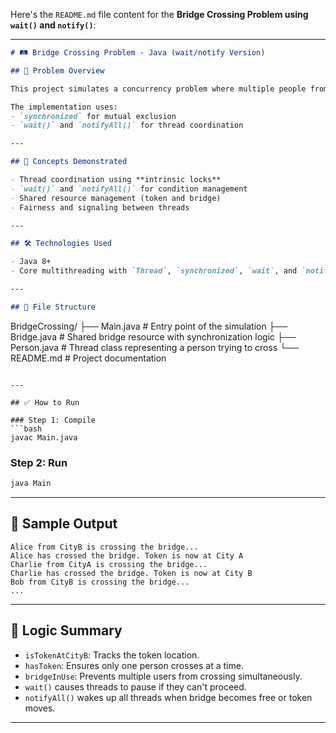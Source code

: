 Here's the `README.md` file content for the **Bridge Crossing Problem using `wait()` and `notify()`**:

---

```markdown
# 🛤️ Bridge Crossing Problem - Java (wait/notify Version)

## 🚦 Problem Overview

This project simulates a concurrency problem where multiple people from **City A** and **City B** need to cross a single-lane bridge. Only **one person can cross at a time**, and a **shared token** is required for crossing. The token starts at **City B**, and people can only cross when the token is on their side and the bridge is free.

The implementation uses:
- `synchronized` for mutual exclusion
- `wait()` and `notifyAll()` for thread coordination

---

## 🧠 Concepts Demonstrated

- Thread coordination using **intrinsic locks**
- `wait()` and `notifyAll()` for condition management
- Shared resource management (token and bridge)
- Fairness and signaling between threads

---

## 🛠️ Technologies Used

- Java 8+
- Core multithreading with `Thread`, `synchronized`, `wait`, and `notifyAll`

---

## 📁 File Structure

```

BridgeCrossing/
├── Main.java           # Entry point of the simulation
├── Bridge.java         # Shared bridge resource with synchronization logic
├── Person.java         # Thread class representing a person trying to cross
└── README.md           # Project documentation

````

---

## ✅ How to Run

### Step 1: Compile
```bash
javac Main.java
````

### Step 2: Run

```bash
java Main
```

---

## 📌 Sample Output

```
Alice from CityB is crossing the bridge...
Alice has crossed the bridge. Token is now at City A
Charlie from CityA is crossing the bridge...
Charlie has crossed the bridge. Token is now at City B
Bob from CityB is crossing the bridge...
...
```

---

## 🔄 Logic Summary

* `isTokenAtCityB`: Tracks the token location.
* `hasToken`: Ensures only one person crosses at a time.
* `bridgeInUse`: Prevents multiple users from crossing simultaneously.
* `wait()` causes threads to pause if they can't proceed.
* `notifyAll()` wakes up all threads when bridge becomes free or token moves.

---


